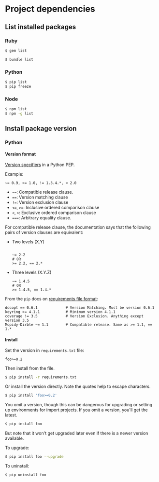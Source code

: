 # Project dependencies

## List installed packages

### Ruby

```sh
$ gem list

$ bundle list
```

### Python

```sh
$ pip list
$ pip freeze
```

### Node

```sh
$ npm list
$ npm -g list
```

## Install package version

### Python

#### Version format

[Version specifiers](https://www.python.org/dev/peps/pep-0440/#version-specifiers) in a Python PEP.

Example:

```
~= 0.9, >= 1.0, != 1.3.4.*, < 2.0
```

- `~=`: Compatible release clause.
- `==`: Version matching clause
- `!=`: Version exclusion clause
- `<=`, `>=`: Inclusive ordered comparison clause
- `<`, `>`: Exclusive ordered comparison clause
- `===`: Arbitrary equality clause.

For compatible release clause, the documentation says that the following pairs of version clauses are equivalent:

- Two levels (X.Y)
    ```
    
    ~= 2.2
    # OR
    >= 2.2, == 2.*
    ```
- Three levels (X.Y.Z)
    ```
    ~= 1.4.5
    # OR
    >= 1.4.5, == 1.4.*
    ```

From the `pip` docs on [requirements file format](https://pip.readthedocs.io/en/stable/reference/pip_install/#requirements-file-format):

```
docopt == 0.6.1             # Version Matching. Must be version 0.6.1
keyring >= 4.1.1            # Minimum version 4.1.1
coverage != 3.5             # Version Exclusion. Anything except version 3.5
Mopidy-Dirble ~= 1.1        # Compatible release. Same as >= 1.1, == 1.*
```

#### Install

Set the version in `requirements.txt` file:

```
foo>=0.2
```

Then install from the file.

```sh
$ pip install -r requirements.txt
```


Or install the version directly. Note the quotes help to escape characters.

```sh
$ pip install 'foo>=0.2'
```

You omit a version, though this can be dangerous for upgrading or setting up environments for import projects. If you omit a version, you'll get the latest.

```sh
$ pip install foo
```

But note that it won't get upgraded later even if there is a newer version available.

To upgrade:

```sh
$ pip install foo --upgrade
```

To uninstall:

```sh
$ pip uninstall foo
```
<!--stackedit_data:
eyJoaXN0b3J5IjpbNzM3MTQ4NDkxXX0=
-->